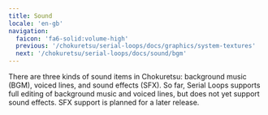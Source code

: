 ```yaml
---
title: Sound
locale: 'en-gb'
navigation:
  faicon: 'fa6-solid:volume-high'
  previous: '/chokuretsu/serial-loops/docs/graphics/system-textures'
  next: '/chokuretsu/serial-loops/docs/sound/bgm'
---
```


There are three kinds of sound items in Chokuretsu: background music (BGM), voiced lines, and sound effects (SFX). So far, Serial Loops supports full
editing of background music and voiced lines, but does not yet support sound effects. SFX support is planned for a later release.